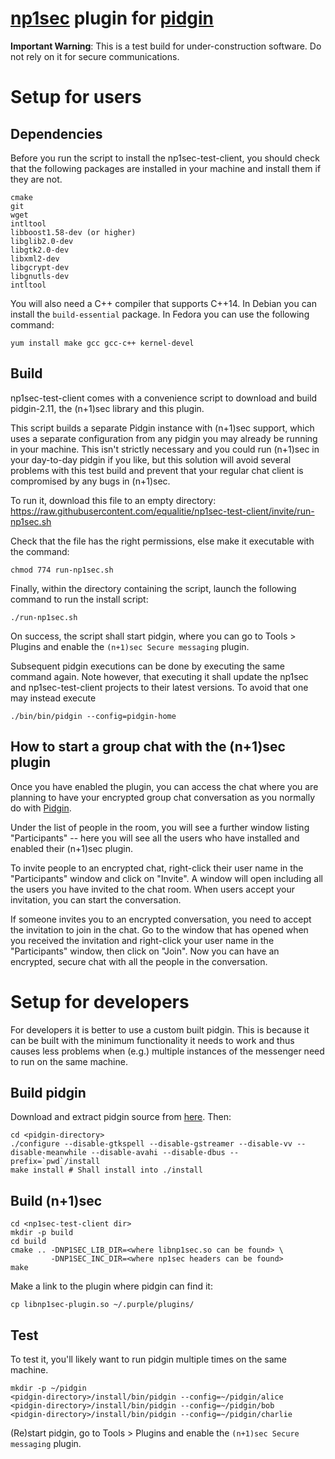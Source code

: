 [np1sec](https://github.com/equalitie/np1sec) plugin for [pidgin](https://www.pidgin.im/)
==================================================

**Important Warning**: This is a test build for under-construction software. Do not rely on it for secure communications.

# Setup for users

## Dependencies

Before you run the script to install the np1sec-test-client, you should check that the following packages are installed in your machine and install them if they are not.

```
cmake
git
wget
intltool
libboost1.58-dev (or higher)
libglib2.0-dev
libgtk2.0-dev
libxml2-dev
libgcrypt-dev
libgnutls-dev
intltool
```

You will also need a C++ compiler that supports C++14. In Debian you can install the `build-essential` package. In Fedora you can use the following command:

```
yum install make gcc gcc-c++ kernel-devel
```

## Build

np1sec-test-client comes with a convenience script to download and build
pidgin-2.11, the (n+1)sec library and this plugin.

This script builds a separate Pidgin instance with (n+1)sec support, which uses a separate configuration from any pidgin you may already be running in your machine. This isn't strictly necessary and you could run (n+1)sec in your day-to-day pidgin if you like, but this solution will avoid several problems with this test build and prevent that your regular chat client is compromised by any bugs in (n+1)sec.

To run it, download this file to an empty directory: https://raw.githubusercontent.com/equalitie/np1sec-test-client/invite/run-np1sec.sh

Check that the file has the right permissions, else make it executable with the command:

```
chmod 774 run-np1sec.sh
```

Finally, within the directory containing the script, launch the following command to run the install script:

```
./run-np1sec.sh
```

On success, the script shall start pidgin, where you can go to
Tools > Plugins and enable the `(n+1)sec Secure messaging` plugin.

Subsequent pidgin executions can be done by executing the same command
again. Note however, that executing it shall update the np1sec and
np1sec-test-client projects to their latest versions. To avoid that
one may instead execute

```
./bin/bin/pidgin --config=pidgin-home
```

## How to start a group chat with the (n+1)sec plugin

Once you have enabled the plugin, you can access the chat where you are planning to have your encrypted group chat conversation as you normally do with [Pidgin](https://developer.pidgin.im/wiki/Using%20Pidgin#ChatroomsConferences).

Under the list of people in the room, you will see a further window listing "Participants" -- here you will see all the users who have installed and enabled their (n+1)sec plugin.

To invite people to an encrypted chat, right-click their user name in the "Participants" window and click on "Invite". A window will open including all the users you have invited to the chat room. When users accept your invitation, you can start the conversation.

If someone invites you to an encrypted conversation, you need to accept the invitation to join in the chat. Go to the window that has opened when you received the invitation and right-click your user name in the "Participants" window, then click on "Join". Now you can have an encrypted, secure chat with all the people in the conversation.


# Setup for developers

For developers it is better to use a custom built pidgin. This is because
it can be built with the minimum functionality it needs to work and
thus causes less problems when (e.g.) multiple instances of the messenger
need to run on the same machine.

## Build pidgin

Download and extract pidgin source from [here](https://www.pidgin.im/download/source/).
Then:

```
cd <pidgin-directory>
./configure --disable-gtkspell --disable-gstreamer --disable-vv --disable-meanwhile --disable-avahi --disable-dbus --prefix=`pwd`/install
make install # Shall install into ./install
```

## Build (n+1)sec
```
cd <np1sec-test-client dir>
mkdir -p build
cd build
cmake .. -DNP1SEC_LIB_DIR=<where libnp1sec.so can be found> \
         -DNP1SEC_INC_DIR=<where np1sec headers can be found>
make
```

Make a link to the plugin where pidgin can find it:
```
cp libnp1sec-plugin.so ~/.purple/plugins/
```

## Test
To test it, you'll likely want to run pidgin multiple times on the
same machine.

```
mkdir -p ~/pidgin
<pidgin-directory>/install/bin/pidgin --config=~/pidgin/alice
<pidgin-directory>/install/bin/pidgin --config=~/pidgin/bob
<pidgin-directory>/install/bin/pidgin --config=~/pidgin/charlie
```

(Re)start pidgin, go to Tools > Plugins and enable the `(n+1)sec Secure messaging` plugin.
